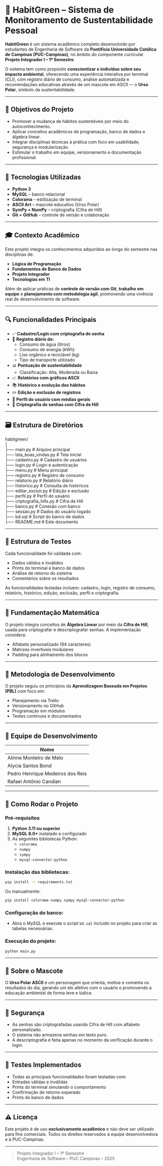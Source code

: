 # 🌱 HabitGreen – Sistema de Monitoramento de Sustentabilidade Pessoal

**HabitGreen** é um sistema acadêmico completo desenvolvido por estudantes de Engenharia de Software da **Pontifícia Universidade Católica de Campinas (PUC-Campinas)**, no âmbito do componente curricular **Projeto Integrador I – 1º Semestre**.

O sistema tem como propósito **conscientizar o indivíduo sobre seu impacto ambiental**, oferecendo uma experiência interativa por terminal (CLI), com registro diário de consumo, análise automatizada e recomendações educativas através de um mascote em ASCII — o **Urso Polar**, símbolo da sustentabilidade.

---

## 🎯 Objetivos do Projeto

- Promover a mudança de hábitos sustentáveis por meio do autoconhecimento.
- Aplicar conceitos acadêmicos de programação, banco de dados e álgebra linear.
- Integrar disciplinas técnicas à prática com foco em usabilidade, segurança e modularização.
- Estimular o trabalho em equipe, versionamento e documentação profissional.

---

## 🧰 Tecnologias Utilizadas

- **Python 3**
- **MySQL** – banco relacional
- **Colorama** – estilização de terminal
- **ASCII Art** – mascote educativo (Urso Polar)
- **SymPy + NumPy** – criptografia (Cifra de Hill)
- **Git + GitHub** – controle de versão e colaboração

---

## 🎓 Contexto Acadêmico

Este projeto integra os conhecimentos adquiridos ao longo do semestre nas disciplinas de:

- **Lógica de Programação**
- **Fundamentos de Banco de Dados**
- **Projeto Integrador**
- **Tecnologias em TI**

Além de aplicar práticas de **controle de versão com Git**, **trabalho em equipe** e **planejamento com metodologia ágil**, promovendo uma vivência real de desenvolvimento de software.

---

## 🔍 Funcionalidades Principais

- ✅ **Cadastro/Login com criptografia de senha**
- 🧾 **Registro diário de:**
  - Consumo de água (litros)
  - Consumo de energia (kWh)
  - Lixo orgânico e reciclável (kg)
  - Tipo de transporte utilizado
- 📊 **Pontuação de sustentabilidade**
  - Classificação: Alta, Moderada ou Baixa
- 📈 **Relatórios com gráficos ASCII**
- 📚 **Histórico e evolução dos hábitos**
- ✏️ **Edição e exclusão de registros**
- 👤 **Perfil do usuário com médias gerais**
- 🔐 **Criptografia de senhas com Cifra de Hill**

---

## 🗃️ Estrutura de Diretórios

habitgreen/<br>
│<br>
├── main.py                 # Arquivo principal<br>
├── tela_boas_vindas.py     # Tela inicial<br>
├── cadastro.py             # Cadastro de usuários<br>
├── login.py                # Login e autenticação<br>
├── menu.py                 # Menu principal<br>
├── registro.py             # Registro de consumo<br>
├── relatorio.py            # Relatório diário<br>
├── historico.py            # Consulta de históricos<br>
├── editar_excluir.py       # Edição e exclusão<br>
├── perfil.py               # Perfil do usuário<br>
├── criptografia_hills.py   # Cifra de Hill<br>
├── banco.py                # Conexão com banco<br>
├── sessao.py               # Dados do usuário logado<br>
├── bd.sql                  # Script do banco de dados<br>
├── README.md               # Este documento

---

## 🧪 Estrutura de Testes

Cada funcionalidade foi validada com:

- Dados válidos e inválidos
- Prints do terminal e banco de dados
- Análise de retorno do sistema
- Comentários sobre os resultados

As funcionalidades testadas incluem: cadastro, login, registro de consumo, relatório, histórico, edição, exclusão, perfil e criptografia.

---

## 🧠 Fundamentação Matemática

O projeto integra conceitos de **Álgebra Linear** por meio da **Cifra de Hill**, usada para criptografar e descriptografar senhas. A implementação considera:

- Alfabeto personalizado (94 caracteres)
- Matrizes invertíveis modulares
- Padding para alinhamento dos blocos

---

## 🧵 Metodologia de Desenvolvimento

O projeto seguiu os princípios da **Aprendizagem Baseada em Projetos (PBL)** com foco em:

- Planejamento via Trello
- Versionamento no GitHub
- Programação em módulos
- Testes contínuos e documentados

---

## 👥 Equipe de Desenvolvimento

| Nome                                 |
|--------------------------------------|
| Alinne Monteiro de Melo              |
| Alycia Santos Bond                   |
| Pedro Henrique Medeiros dos Reis     |
| Rafael Antônio Candian               |

---

## 🚀 Como Rodar o Projeto
### Pré-requisitos

1. **Python 3.11 ou superior**
2. **MySQL 8.0+** instalado e configurado
3. As seguintes bibliotecas Python:
   - `colorama`
   - `numpy`
   - `sympy`
   - `mysql-connector-python`

### Instalação das bibliotecas:

```bash
pip install -r requirements.txt
```

Ou manualmente:

```bash
pip install colorama numpy sympy mysql-connector-python
```

### Configuração do banco:

- Abra o MySQL e execute o script `bd.sql` incluído no projeto para criar as tabelas necessárias.

### Execução do projeto:

```bash
python main.py
```

---

## 🐻 Sobre o Mascote

O **Urso Polar ASCII** é um personagem que orienta, motiva e comenta os resultados do dia, gerando um elo afetivo com o usuário e promovendo a educação ambiental de forma leve e lúdica.

---

## 🧠 Segurança

- As senhas são criptografadas usando Cifra de Hill com alfabeto personalizado. 
- O sistema não armazena senhas em texto puro.
- A descriptografia é feita apenas no momento da verificação durante o login.

---

## 🧪 Testes Implementados

- Todas as principais funcionalidades foram testadas com:
- Entradas válidas e inválidas
- Prints do terminal simulando o comportamento
- Confirmação de retorno esperado
- Prints do banco de dados

---

## ⚠️ Licença

Este projeto é de uso **exclusivamente acadêmico** e não deve ser utilizado para fins comerciais. Todos os direitos reservados à equipe desenvolvedora e à PUC-Campinas.

---

> Projeto Integrador I – 1º Semestre  
> Engenharia de Software – PUC Campinas – 2025
